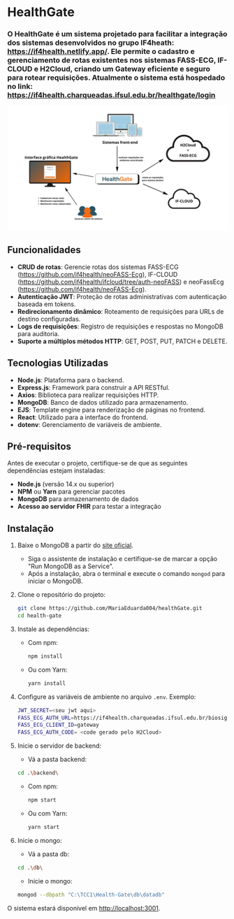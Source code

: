 # HealthGate
### O **HealthGate** é um sistema projetado para facilitar a integração dos sistemas desenvolvidos no grupo IF4heath: https://if4health.netlify.app/. Ele permite o cadastro e gerenciamento de rotas existentes nos sistemas FASS-ECG, IF-CLOUD e H2Cloud, criando um Gateway eficiente e seguro para rotear requisições. Atualmente o sistema está hospedado no link: https://if4health.charqueadas.ifsul.edu.br/healthgate/login
![Diagrama HealthGate](./assets/GATEWAY.jpg)
## Funcionalidades

- **CRUD de rotas**: Gerencie rotas dos sistemas FASS-ECG (https://github.com/if4health/neoFASS-Ecg), IF-CLOUD (https://github.com/if4health/ifcloud/tree/auth-neoFASS) e neoFassEcg (https://github.com/if4health/neoFASS-Ecg).
- **Autenticação JWT**: Proteção de rotas administrativas com autenticação baseada em tokens.
- **Redirecionamento dinâmico**: Roteamento de requisições para URLs de destino configuradas.
- **Logs de requisições**: Registro de requisições e respostas no MongoDB para auditoria.
- **Suporte a múltiplos métodos HTTP**: GET, POST, PUT, PATCH e DELETE.

## Tecnologias Utilizadas

- **Node.js**: Plataforma para o backend.
- **Express.js**: Framework para construir a API RESTful.
- **Axios**: Biblioteca para realizar requisições HTTP.
- **MongoDB**: Banco de dados utilizado para armazenamento.
- **EJS**: Template engine para renderização de páginas no frontend.
- **React**: Utilizado para a interface do frontend.
- **dotenv**: Gerenciamento de variáveis de ambiente.

## Pré-requisitos

Antes de executar o projeto, certifique-se de que as seguintes dependências estejam instaladas:

- **Node.js** (versão 14.x ou superior)
- **NPM** ou **Yarn** para gerenciar pacotes
- **MongoDB** para armazenamento de dados
- **Acesso ao servidor FHIR** para testar a integração

## Instalação

1. Baixe o MongoDB a partir do [site oficial](https://www.mongodb.com/try/download/community).
   - Siga o assistente de instalação e certifique-se de marcar a opção "Run MongoDB as a Service".
   - Após a instalação, abra o terminal e execute o comando `mongod` para iniciar o MongoDB.

2. Clone o repositório do projeto:
   ```bash
   git clone https://github.com/MariaEduarda004/healthGate.git
   cd health-gate
   ```

3. Instale as dependências:
   - Com npm:
     ```bash
     npm install
     ```
   - Ou com Yarn:
     ```bash
     yarn install
     ```

4. Configure as variáveis de ambiente no arquivo `.env`. Exemplo:
   ```bash
   JWT_SECRET=<seu jwt aqui>
   FASS_ECG_AUTH_URL=https://if4health.charqueadas.ifsul.edu.br/biosignalinfhir/auth/token
   FASS_ECG_CLIENT_ID=gateway
   FASS_ECG_AUTH_CODE= <code gerado pelo H2Cloud>
   ```

5. Inicie o servidor de backend:
   -  Vá a pasta backend:
     ```bash
     cd .\backend\
     ```
   - Com npm:
     ```bash
     npm start
     ```
   - Ou com Yarn:
     ```bash
     yarn start
     ```
6. Inicie o mongo:
   -  Vá a pasta db:
     ```bash
     cd .\db\
     ```
   -  Inicie o mongo:
     ```bash
     mongod --dbpath "C:\TCC1\Health-Gate\db\datadb"
     ```

O sistema estará disponível em [http://localhost:3001](http://localhost:3001).


